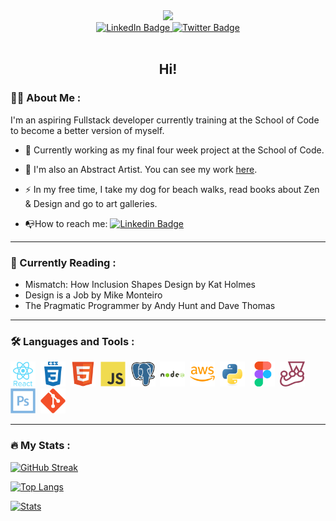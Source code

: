 
<div id="header" align="center">
  <img src="https://media.giphy.com/media/9VkaGX5OKCjrjjNi98/giphy.gif" width="200"/>
  
<div id="badges">
  <a href="https://www.linkedin.com/in/anastasia-starostina-900bb2130/">
    <img src="https://img.shields.io/badge/LinkedIn-orange?style=for-the-badge&logo=linkedin&logoColor=white" alt="LinkedIn Badge"/>
  </a>
  <a href="https://twitter.com/ShternAnastasia">
   <img src="https://img.shields.io/badge/Twitter-purple?style=for-the-badge&logo=twitter&logoColor=white" alt="Twitter Badge"/>
  </a>
</div>
 <img src="https://komarev.com/ghpvc/?username=anastasia-starostina&style=flat-square&color=blue" alt=""/>
<h2>
  Hi!
</h2></div>

### :woman_technologist: About Me :
I'm an aspiring Fullstack developer currently training at the School of Code to become a better version of myself. 
- :telescope: Currently working as my final four week project at the School of Code. 

- :art: I'm also an Abstract Artist. You can see my work [here](https://www.instagram.com/anastasia.shtern).

- :zap: In my free time, I take my dog for beach walks, read books about Zen & Design and go to art galleries.

- 	:mailbox_with_no_mail:How to reach me: [![Linkedin Badge](https://img.shields.io/badge/-linkedin-blue?style=flat&logo=Linkedin&logoColor=white)](https://www.linkedin.com/in/anastasia-starostina-900bb2130)
---


### :open_book: Currently Reading :
-  Mismatch: How Inclusion Shapes Design by Kat Holmes
-  Design is a Job by Mike Monteiro
-  The Pragmatic Programmer by Andy Hunt and Dave Thomas
---

### :hammer_and_wrench: Languages and Tools :
<div>

  <img src="https://github.com/devicons/devicon/blob/master/icons/react/react-original-wordmark.svg" title="React" alt="React" width="40" height="40"/>&nbsp;
  <img src="https://github.com/devicons/devicon/blob/master/icons/css3/css3-plain-wordmark.svg"  title="CSS3" alt="CSS" width="40" height="40"/>&nbsp;
  <img src="https://github.com/devicons/devicon/blob/master/icons/html5/html5-original.svg" title="HTML5" alt="HTML" width="40" height="40"/>&nbsp;
  <img src="https://github.com/devicons/devicon/blob/master/icons/javascript/javascript-original.svg" title="JavaScript" alt="JavaScript" width="40" height="40"/>&nbsp;
  <img src="https://github.com/devicons/devicon/blob/master/icons/postgresql/postgresql-original.svg" title="PostgreSQL" alt="PostgreSQL" width="40" height="40"/>&nbsp;
  <img src="https://github.com/devicons/devicon/blob/master/icons/nodejs/nodejs-original-wordmark.svg" title="NodeJS" alt="NodeJS" width="40" height="40"/>&nbsp;
  <img src="https://github.com/devicons/devicon/blob/master/icons/amazonwebservices/amazonwebservices-plain-wordmark.svg" title="AWS" alt="AWS" width="40" height="40"/>&nbsp;
  <img src="https://github.com/devicons/devicon/blob/master/icons/python/python-original.svg" title="Python" alt="Python" width="40" height="40"/>&nbsp;
  <img src="https://github.com/devicons/devicon/blob/master/icons/figma/figma-original.svg" title="Figma" alt="Figma" width="40" height="40"/>&nbsp;
  <img src="https://github.com/devicons/devicon/blob/master/icons/jest/jest-plain.svg" title="Jest" alt="Jest" width="40" height="40"/>&nbsp;
  <img src="https://github.com/devicons/devicon/blob/master/icons/photoshop/photoshop-line.svg" title="Photoshop" alt="Photoshop" width="40" height="40"/>&nbsp;
  <img src="https://github.com/devicons/devicon/blob/master/icons/git/git-original.svg" title="Photoshop" alt="Photoshop" width="40" height="40"/>&nbsp;

  ---

### :fire: My Stats :

[![GitHub Streak](http://github-readme-streak-stats.herokuapp.com?user=anastasia-starostina&theme=nightowl)](https://git.io/streak-stats)
  
  
[![Top Langs](https://github-readme-stats.vercel.app/api/top-langs/?username=anastasia-starostina&theme=nightowl)](https://github.com/anuraghazra/github-readme-stats)

[![Stats](https://github-readme-stats.vercel.app/api//?username=anastasia-starostina&count_private=true&theme=nightowl)](https://github.com/anuraghazra/github-readme-stats)
